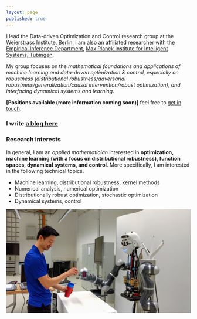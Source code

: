 ```yaml
---
layout: page
published: true
---
```

I lead the Data-driven Optimization and Control research group at the [Weierstrass Institute, Berlin](https://www.wias-berlin.de/). I am also an affiliated researcher with the [Empirical Inference Department](https://ei.is.tuebingen.mpg.de/), [Max Planck Institute for Intelligent Systems, Tübingen](http://is.tue.mpg.de/).

My group focuses on the *mathematical foundations and applications of machine learning and data-driven optimization & control, especially on robustness (distributional robustness/adversarial robustness/generalization/causal intervention/robust optimization), and interfacing dynamical systems and learning*.

**[Positions available (more information coming soon)]** feel free to [get in touch](mailto:zplusj@gmail.com).

### I write [a blog here](https://jj-zhu.github.io/blog/).

### Research interests

In general, I am an *applied mathematician* interested in **optimization, machine learning (with a focus on distributional robustness), function spaces, dynamical systems, and control**. More specifically, I am interested in the following technical topics.

+ Machine learning, distributional robustness, kernel methods
+ Numerical analysis, numerical optimization
+ Distributionally robust optimization, stochastic optimization
+ Dynamical systems, control

![learning and control](/images/atom.png)
